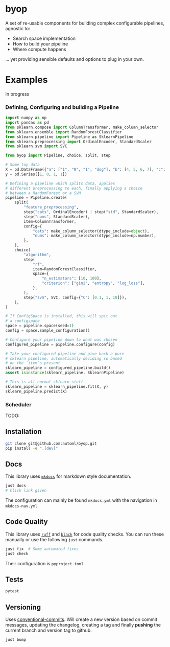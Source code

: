 # byop
A set of re-usable components for building complex
configurable pipelines, agnostic to:
* Search space implementation
* How to build your pipeline
* Where compute happens

... yet providing sensible defaults and options to plug in your own.


# Examples
In progress

### Defining, Configuring and building a Pipeline
```python
import numpy as np
import pandas as pd
from sklearn.compose import ColumnTransformer, make_column_selector
from sklearn.ensemble import RandomForestClassifier
from sklearn.pipeline import Pipeline as SklearnPipeline
from sklearn.preprocessing import OrdinalEncoder, StandardScaler
from sklearn.svm import SVC

from byop import Pipeline, choice, split, step

# Some toy data
X = pd.DataFrame({"a": ["1", "0", "1", "dog"], "b": [4, 5, 6, 7], "c": [7, 8, 9, 10]})
y = pd.Series([1, 0, 1, 1])

# Defining a pipeline which splits data, applies
# different preprocessing to each, finally applying a choice
# between a RandomForest or a SVM
pipeline = Pipeline.create(
    split(
        "feature_preprocessing",
        step("cats", OrdinalEncoder) | step("std", StandardScaler),
        step("nums", StandardScaler),
        item=ColumnTransformer,
        config={
            "cats": make_column_selector(dtype_include=object),
            "nums": make_column_selector(dtype_include=np.number),
        },
    ),
    choice(
        "algorithm",
        step(
            "rf",
            item=RandomForestClassifier,
            space={
                "n_estimators": [10, 100],
                "criterion": ["gini", "entropy", "log_loss"],
            },
        ),
        step("svm", SVC, config={"C": [0.1, 1, 10]}),
    ),
)

# If ConfigSpace is installed, this will spit out
# a configspace
space = pipeline.space(seed=1)
config = space.sample_configuration()

# Configure your pipeline down to what was chosen
configured_pipeline = pipeline.configure(config)

# Take your configured pipeline and give back a pure
# sklearn pipeline, automatically deciding so based
# on the `item`s present
sklearn_pipeline = configured_pipeline.build()
assert isinstance(sklearn_pipeline, SklearnPipeline)

# This is all normal sklearn stuff
sklearn_pipeline = sklearn_pipeline.fit(X, y)
sklearn_pipeline.predict(X)
```

### Scheduler
TODO:


## Installation
```bash
git clone git@github.com:automl/byop.git
pip install -e ".[dev]"
```

## Docs
This library uses [`mkdocs`](https://squidfunk.github.io/mkdocs-material/getting-started/) for markdown style documentation.
```bash
just docs
# Click link given
```

The configuration can mainly be found `mkdocs.yml` with
the navigation in `mkdocs-nav.yml`.

## Code Quality
This library uses [`ruff`](https://github.com/charliermarsh/ruff) and [`black`](https://github.com/psf/black)
for code quality checks. You can run these manually or use the following
`just` commands.

```python
just fix  # Some automated fixes
just check
```

Their configuration is `pyproject.toml`


## Tests
```bash
pytest
```

## Versioning
Uses [conventional-commits](https://www.conventionalcommits.org/en/v1.0.0/#summary). Will create
a new version based on commit messages, updating the changelog, creating a tag
and finally **pushing** the current branch and version tag to github.
```bash
just bump
```
